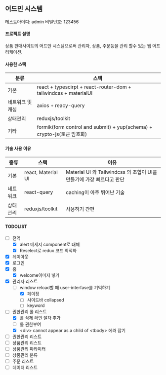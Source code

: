 ## 어드민 시스템

테스트아이디: admin 비밀번호: 123456

#### 프로젝트 설명

상품 판매사이트의 어드만 시스템으로써 관리자, 상품, 주문등을 관리 할수 있는 웹 어프리케이션.

#### 사용한 스택

| 분류             | 스택                                                                   |
| ---------------- | ---------------------------------------------------------------------- |
| 기본             | react + typescirpt + react-router-dom + tailwindcss + materialUI       |
| 네트워크 및 캐싱 | axios + reacy-query                                                    |
| 상태관리         | reduxjs/toolkit                                                        |
| 기타             | formik(form control and submit) + yup(schema) + crypto-js(토큰 암호화) |

#### 기술 사용 이유

| 종류     | 스택               | 이유                                                                  |
| -------- | ------------------ | --------------------------------------------------------------------- |
| 기본     | react, Material UI | Material UI 와 Tailwindcss 의 조합이 UI를 만들기에 가장 빠르다고 판단 |
| 네트워크 | react-query        | caching이 아주 뛰어난 기술                                            |
| 상태관리 | reduxjs/toolkit    | 사용하기 간편                                                         |

#### TODOLIST

- [ ] 전역
  - [x] alert 메세지 component로 대체
  - [x] Reselect로 redux 코드 최적화
- [x] 레이아웃
- [x] 로그인
- [x] 홈
  - [x] welcome이미지 넣기
- [x] 관리자 리스트
  - [ ] window reload할 때 user-interfase를 기억하기
    - [x] 페이징
    - [ ] 사이드바 collapsed
    - [ ] keyword
- [ ] 권한관리 롤 리스트
  - [x] 롤 삭제 확인 절차 추가
  - [ ] 롤 권한부여
  - [x] \<div\> cannot appear as a child of \<tbody\> 에러 잡기
- [ ] 권한관리 리스트
- [ ] 상품관리 리스트
- [ ] 상품관리 파라미터
- [ ] 상품관리 분류
- [ ] 주문 리스트
- [ ] 데이터 리스트
